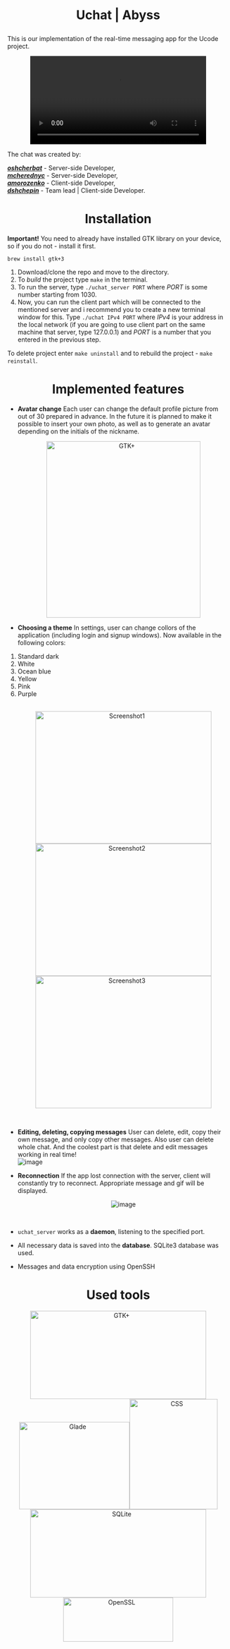 # <p align=center>Uchat | Abyss</p>

This is our implementation of the real-time messaging app for the Ucode project. 

<div align="center">
  <video src="https://user-images.githubusercontent.com/62791316/233793314-fa313584-a325-454d-96de-ae66f91efbb3.mp4" width="400" />
</div>

The chat was created by:

***[oshcherbat](https://github.com/BigTako)*** - Server-side Developer,<br>
***[mcherednyc](https://github.com/Nastroyki)*** - Server-side Developer,<br>
***[amorozenko](https://github.com/xqudee)*** - Client-side Developer,<br>
***[dshchepin](https://github.com/FreQll)*** - Team lead | Client-side Developer.<br>

<h1 align=center> Installation </h1>

**Important!** You need to already have installed GTK library on your device, so if you do not - install it first.

```brew install gtk+3```

1. Download/clone the repo and move to the directory.
2. To *build* the project type ```make``` in the terminal.
3. To run the server, type ```./uchat_server PORT``` where *PORT* is some number starting from 1030.
4. Now, you can run the client part which will be connected to the mentioned server and i recommend you to create a new terminal window for this. Type ```./uchat IPv4 PORT``` where *IPv4* is your address in the local network (if you are going to use client part on the same machine that server, type 127.0.0.1) and *PORT* is a number that you entered in the previous step.

To delete project enter ```make uninstall``` and to rebuild the project - ```make reinstall```.

<h1 align=center> Implemented features </h1>

* **Avatar change** Each user can change the default profile picture from out of 30 prepared in advance. In the future it is planned to make it possible to insert your own photo, as well as to generate an avatar depending on the initials of the nickname. <br> <p align="center"><img src="https://user-images.githubusercontent.com/62791316/233790074-c5423696-ab4a-4887-ad1f-9ba5ee423ef1.png" alt="GTK+" width="350" height="400"></p>

* **Choosing a theme** In settings, user can change collors of the application (including login and signup windows). Now available in the following colors: 
1. Standard dark 
2. White
3. Ocean blue
4. Yellow
5. Pink 
6. Purple <br><br><p align="center"><img src="https://user-images.githubusercontent.com/62791316/233790305-5247153a-7758-4975-8634-d3aa74af38c8.png" alt="Screenshot1" width="400" height="300"><img src="https://user-images.githubusercontent.com/62791316/233790312-ca0712a6-96a8-449b-9efa-0afab1053c4b.png" alt="Screenshot2" width="400" height="300"><img src="https://user-images.githubusercontent.com/62791316/233790331-f52e4de0-e97d-4bef-8c40-c9d212c6b00a.png" alt="Screenshot3" width="400" height="300"></p> <br>

* **Editing, deleting, copying messages** User can delete, edit, copy their own message, and only copy other messages. Also user can delete whole chat. And the coolest part is that delete and edit messages working in real time! <br> ![image](https://user-images.githubusercontent.com/62791316/233791304-aabeef2e-6b90-4dc1-b4e3-57268dbf3ec4.png)<br>

* **Reconnection** If the app lost connection with the server, client will constantly try to reconnect. Appropriate message and gif will be displayed. <br> <p align="center">![image](https://user-images.githubusercontent.com/62791316/233791650-e7cac0a8-2e7e-48ed-acbf-91b705346824.png)</p><br>

* ```uchat_server``` works as a **daemon**, listening to the specified port. 

* All necessary data is saved into the **database**. SQLite3 database was used.

* Messages and data encryption using OpenSSH

<h1 align=center> Used tools </h1>

<p align="center"><img src="https://blog.desdelinux.net/wp-content/uploads/2018/09/gtk-logo.png" alt="GTK+" width="400" height="200"><img src="https://upload.wikimedia.org/wikipedia/commons/thumb/5/59/Glade_3_logo.svg/114px-Glade_3_logo.svg.png" alt="Glade" width="251" height="198"><img src="https://upload.wikimedia.org/wikipedia/commons/thumb/d/d5/CSS3_logo_and_wordmark.svg/1200px-CSS3_logo_and_wordmark.svg.png" alt="CSS" width="200" height="250"><img src="https://upload.wikimedia.org/wikipedia/commons/thumb/3/38/SQLite370.svg/1200px-SQLite370.svg.png" alt="SQLite" width="400" height="200"><img src="https://upload.wikimedia.org/wikipedia/commons/thumb/6/6a/OpenSSL_logo.svg/278px-OpenSSL_logo.svg.png" alt="OpenSSL" width="250" height="100"></p>
